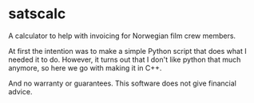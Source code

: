 # satscalc
A calculator to help with invoicing for Norwegian film crew members.

At first the intention was to make a simple Python script that does what I needed it to do.
However, it turns out that I don't like python that much anymore, so here we go with making it in C++.

And no warranty or guarantees. This software does not give financial advice.
